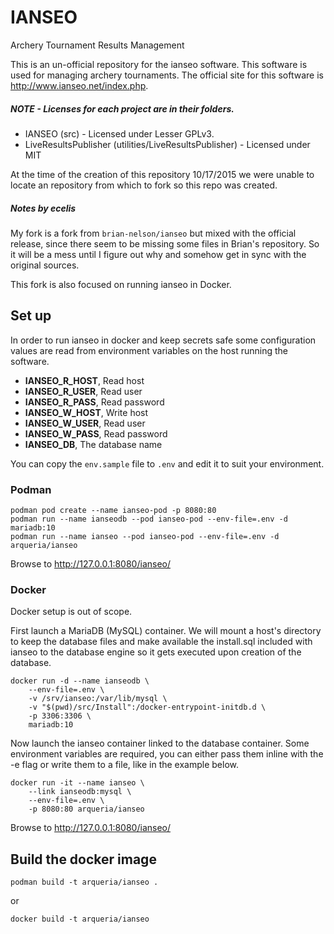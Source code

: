 # IANSEO

Archery Tournament Results Management

This is an un-official repository for the ianseo software.  This software
is used for managing archery tournaments.  The official site for this
software is http://www.ianseo.net/index.php.  

##### NOTE - Licenses for each project are in their folders.

* IANSEO (src) - Licensed under Lesser GPLv3.
* LiveResultsPublisher (utilities/LiveResultsPublisher) - Licensed under
  MIT

At the time of the creation of this repository 10/17/2015 we were unable
to locate an repository from which to fork so this repo was created.

##### Notes by ecelis

My fork is a fork from `brian-nelson/ianseo` but mixed with the official
release, since there seem to be missing some files in Brian's
repository. So it will be a mess until I figure out why and somehow get
in sync with the original sources.

This fork is also focused on running ianseo in Docker.

## Set up

In order to run ianseo in docker and keep secrets safe some
configuration values are read from environment variables on the host
running the software.

- **IANSEO_R_HOST**, Read host
- **IANSEO_R_USER**, Read user
- **IANSEO_R_PASS**, Read password
- **IANSEO_W_HOST**, Write host
- **IANSEO_W_USER**, Read user
- **IANSEO_W_PASS**, Read password
- **IANSEO_DB**, The database name

You can copy the `env.sample` file to `.env` and edit it to suit your
environment.

### Podman

```
podman pod create --name ianseo-pod -p 8080:80
podman run --name ianseodb --pod ianseo-pod --env-file=.env -d mariadb:10
podman run --name ianseo --pod ianseo-pod --env-file=.env -d arqueria/ianseo
```

Browse to http://127.0.0.1:8080/ianseo/

### Docker

Docker setup is out of scope.

First launch a MariaDB (MySQL) container. We will mount a host's
directory to keep the database files and make available the install.sql
included with ianseo to the database engine so it gets executed upon
creation of the database.

```
docker run -d --name ianseodb \
    --env-file=.env \
    -v /srv/ianseo:/var/lib/mysql \
    -v "$(pwd)/src/Install":/docker-entrypoint-initdb.d \
    -p 3306:3306 \
    mariadb:10
```

Now launch the ianseo container linked to the database container. Some
environment variables are required, you can either pass them inline with
the -e flag or write them to a file, like in the example below.

```
docker run -it --name ianseo \
    --link ianseodb:mysql \
    --env-file=.env \
    -p 8080:80 arqueria/ianseo
```

Browse to http://127.0.0.1:8080/ianseo/

## Build the docker image

```
podman build -t arqueria/ianseo .
```

or

```
docker build -t arqueria/ianseo
```
